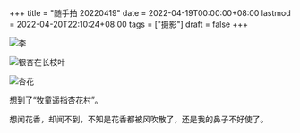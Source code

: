 +++
title = "随手拍 20220419"
date = 2022-04-19T00:00:00+08:00
lastmod = 2022-04-20T22:10:24+08:00
tags = ["摄影"]
draft = false
+++

![](https://images.yidajiabei.xyz/photo/2022-04-19-1.jpg '李')

![](https://images.yidajiabei.xyz/photo/2022-04-19-2.jpg '银杏在长枝叶')

![](https://images.yidajiabei.xyz/photo/2022-04-19-3.jpg '杏花')

想到了“牧童遥指杏花村”。

想闻花香，却闻不到，不知是花香都被风吹散了，还是我的鼻子不好使了。

